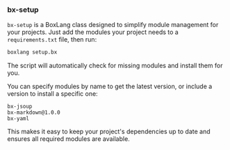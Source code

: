
### bx-setup

`bx-setup` is a BoxLang class designed to simplify module management for your projects. Just add the modules your project needs to a `requirements.txt` file, then run:

```bash
boxlang setup.bx
```

The script will automatically check for missing modules and install them for you.

You can specify modules by name to get the latest version, or include a version to install a specific one:

```text
bx-jsoup
bx-markdown@1.0.0
bx-yaml
```

This makes it easy to keep your project's dependencies up to date and ensures all required modules are available.
